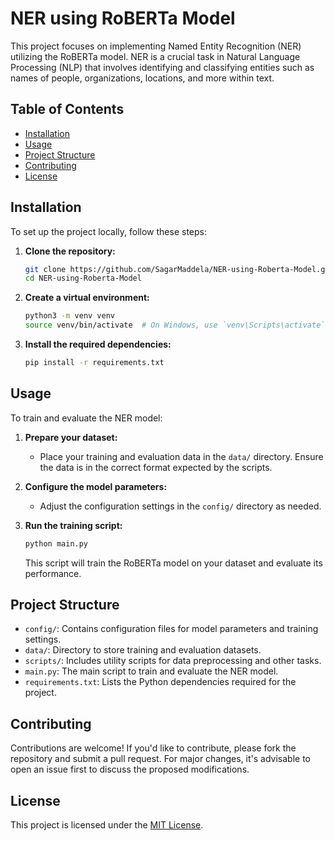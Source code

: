 # NER using RoBERTa Model

This project focuses on implementing Named Entity Recognition (NER) utilizing the RoBERTa model. NER is a crucial task in Natural Language Processing (NLP) that involves identifying and classifying entities such as names of people, organizations, locations, and more within text.

## Table of Contents

- [Installation](#installation)
- [Usage](#usage)
- [Project Structure](#project-structure)
- [Contributing](#contributing)
- [License](#license)

## Installation

To set up the project locally, follow these steps:

1. **Clone the repository:**

   ```bash
   git clone https://github.com/SagarMaddela/NER-using-Roberta-Model.git
   cd NER-using-Roberta-Model
   ```

2. **Create a virtual environment:**

   ```bash
   python3 -m venv venv
   source venv/bin/activate  # On Windows, use `venv\Scripts\activate`
   ```

3. **Install the required dependencies:**

   ```bash
   pip install -r requirements.txt
   ```

## Usage

To train and evaluate the NER model:

1. **Prepare your dataset:**

   - Place your training and evaluation data in the `data/` directory. Ensure the data is in the correct format expected by the scripts.

2. **Configure the model parameters:**

   - Adjust the configuration settings in the `config/` directory as needed.

3. **Run the training script:**

   ```bash
   python main.py
   ```

   This script will train the RoBERTa model on your dataset and evaluate its performance.

## Project Structure

- `config/`: Contains configuration files for model parameters and training settings.
- `data/`: Directory to store training and evaluation datasets.
- `scripts/`: Includes utility scripts for data preprocessing and other tasks.
- `main.py`: The main script to train and evaluate the NER model.
- `requirements.txt`: Lists the Python dependencies required for the project.

## Contributing

Contributions are welcome! If you'd like to contribute, please fork the repository and submit a pull request. For major changes, it's advisable to open an issue first to discuss the proposed modifications.

## License

This project is licensed under the [MIT License](LICENSE).

